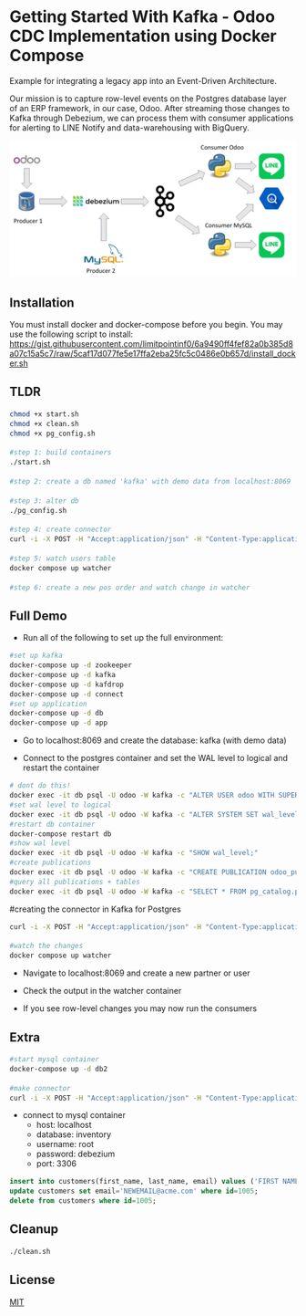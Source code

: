 # Getting Started With Kafka - Odoo CDC Implementation using Docker Compose
Example for integrating a legacy app into an Event-Driven Architecture.

Our mission is to capture row-level events on the Postgres database layer of an ERP framework, in our case, Odoo. 
After streaming those changes to Kafka through Debezium, we can process them with consumer applications for alerting to LINE Notify and data-warehousing with BigQuery.

![Arch Drawing](/images/arch.png)


## Installation
You must install docker and docker-compose before you begin.
You may use the following script to install: https://gist.githubusercontent.com/limitpointinf0/6a9490ff4fef82a0b385d8a07c15a5c7/raw/5caf17d077fe5e17ffa2eba25fc5c0486e0b657d/install_docker.sh 

## TLDR
```bash
chmod +x start.sh
chmod +x clean.sh
chmod +x pg_config.sh

#step 1: build containers
./start.sh

#step 2: create a db named 'kafka' with demo data from localhost:8069

#step 3: alter db
./pg_config.sh

#step 4: create connector
curl -i -X POST -H "Accept:application/json" -H "Content-Type:application/json" localhost:8083/connectors/ -d '{ "name": "odoo-connector", "config": { "connector.class": "io.debezium.connector.postgresql.PostgresConnector", "tasks.max": "1", "database.hostname": "db", "database.port": "5432", "database.user": "odoo", "database.password": "odoo", "database.server.id": "184054", "database.server.name": "odoo", "database.dbname": "kafka", "database.whitelist": "kafka", "table.whitelist": "public.pos_order,public.pos_order_line", "database.history.kafka.bootstrap.servers": "kafka:9092", "database.history.kafka.topic": "schema-changes.odoo", "decimal.handling.mode": "double", "plugin.name":"pgoutput"}}'

#step 5: watch users table
docker compose up watcher

#step 6: create a new pos order and watch change in watcher
```


## Full Demo
- Run all of the following to set up the full environment:
```bash
#set up kafka
docker-compose up -d zookeeper
docker-compose up -d kafka
docker-compose up -d kafdrop
docker-compose up -d connect
#set up application
docker-compose up -d db
docker-compose up -d app
```
- Go to localhost:8069 and create the database: kafka (with demo data)

- Connect to the postgres container and set the WAL level to logical and restart the container
```bash
# dont do this!
docker exec -it db psql -U odoo -W kafka -c "ALTER USER odoo WITH SUPERUSER;"
#set wal level to logical
docker exec -it db psql -U odoo -W kafka -c "ALTER SYSTEM SET wal_level = 'logical';"
#restart db container
docker-compose restart db
#show wal level
docker exec -it db psql -U odoo -W kafka -c "SHOW wal_level;"
#create publications
docker exec -it db psql -U odoo -W kafka -c "CREATE PUBLICATION odoo_publication FOR TABLE pos_order, pos_order_line;"
#query all publications + tables
docker exec -it db psql -U odoo -W kafka -c "SELECT * FROM pg_catalog.pg_publication pub LEFT JOIN  pg_catalog.pg_publication_tables tab ON pub.pubname = tab.pubname;"
```

#creating the connector in Kafka for Postgres
```bash
curl -i -X POST -H "Accept:application/json" -H "Content-Type:application/json" localhost:8083/connectors/ -d '{ "name": "odoo-connector", "config": { "connector.class": "io.debezium.connector.postgresql.PostgresConnector", "tasks.max": "1", "database.hostname": "db", "database.port": "5432", "database.user": "odoo", "database.password": "odoo", "database.server.id": "184054", "database.server.name": "odoo", "database.dbname": "kafka", "database.whitelist": "kafka", "table.whitelist": "public.pos_order,public.pos_order_line", "database.history.kafka.bootstrap.servers": "kafka:9092", "database.history.kafka.topic": "schema-changes.odoo", "decimal.handling.mode": "double", "plugin.name":"pgoutput"}}'

#watch the changes
docker compose up watcher
```
- Navigate to localhost:8069 and create a new partner or user

- Check the output in the watcher container

- If you see row-level changes you may now run the consumers


## Extra
```bash
#start mysql container
docker-compose up -d db2

#make connector
curl -i -X POST -H "Accept:application/json" -H "Content-Type:application/json" localhost:8083/connectors/ -d '{ "name": "inventory-connector", "config": { "connector.class": "io.debezium.connector.mysql.MySqlConnector", "tasks.max": "1", "database.hostname": "db2", "database.port": "3306", "database.user": "debezium", "database.password": "dbz", "database.server.id": "184054", "database.server.name": "dbserver1", "database.whitelist": "inventory", "database.history.kafka.bootstrap.servers": "kafka:9092", "database.history.kafka.topic": "dbhistory.inventory" } }'
```
- connect to mysql container
    - host: localhost
    - database: inventory
    - username: root
    - password: debezium
    - port: 3306

```sql
insert into customers(first_name, last_name, email) values ('FIRST NAME', 'LAST NAME', 'YOUREMAIL@EMAIL.COM');
update customers set email='NEWEMAIL@acme.com' where id=1005;
delete from customers where id=1005;
```


## Cleanup
```bash
./clean.sh
```


## License
[MIT](https://choosealicense.com/licenses/mit/)
